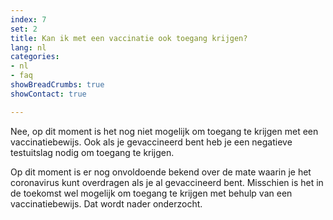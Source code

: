 ```yaml
---
index: 7
set: 2
title: Kan ik met een vaccinatie ook toegang krijgen?
lang: nl
categories:
- nl
- faq
showBreadCrumbs: true
showContact: true

---
```

Nee, op dit moment is het nog niet mogelijk om toegang te krijgen met een vaccinatiebewijs. Ook als je gevaccineerd bent heb je een negatieve testuitslag nodig om toegang te krijgen. 

Op dit moment is er nog onvoldoende bekend over de mate waarin je het coronavirus kunt overdragen als je al gevaccineerd bent. Misschien is het in de toekomst wel mogelijk om toegang te krijgen met behulp van een vaccinatiebewijs. Dat wordt nader onderzocht. 

